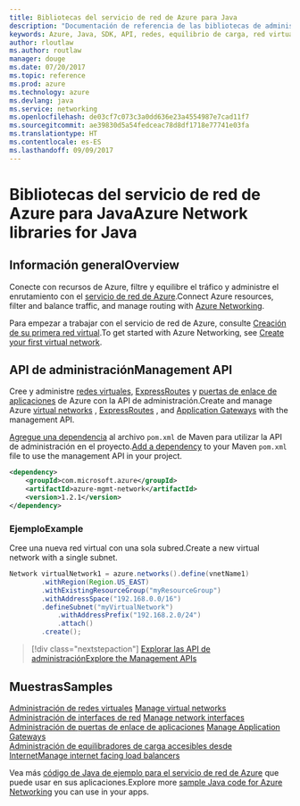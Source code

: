 ```yaml
---
title: Bibliotecas del servicio de red de Azure para Java
description: "Documentación de referencia de las bibliotecas de administración del servicio de red de Azure para Java"
keywords: Azure, Java, SDK, API, redes, equilibrio de carga, red virtual, subred
author: rloutlaw
ms.author: routlaw
manager: douge
ms.date: 07/20/2017
ms.topic: reference
ms.prod: azure
ms.technology: azure
ms.devlang: java
ms.service: networking
ms.openlocfilehash: de03cf7c073c3a0dd636e23a4554987e7cad11f7
ms.sourcegitcommit: ae39830d5a54fedceac78d8df1718e77741e03fa
ms.translationtype: HT
ms.contentlocale: es-ES
ms.lasthandoff: 09/09/2017
---
```

# <a name="azure-network-libraries-for-java"></a><span data-ttu-id="f6f45-104">Bibliotecas del servicio de red de Azure para Java</span><span class="sxs-lookup"><span data-stu-id="f6f45-104">Azure Network libraries for Java</span></span>

## <a name="overview"></a><span data-ttu-id="f6f45-105">Información general</span><span class="sxs-lookup"><span data-stu-id="f6f45-105">Overview</span></span>

<span data-ttu-id="f6f45-106">Conecte con recursos de Azure, filtre y equilibre el tráfico y administre el enrutamiento con el [servicio de red de Azure](/azure/networking/networking-overview).</span><span class="sxs-lookup"><span data-stu-id="f6f45-106">Connect Azure resources, filter and balance traffic, and manage routing with [Azure Networking](/azure/networking/networking-overview).</span></span>

<span data-ttu-id="f6f45-107">Para empezar a trabajar con el servicio de red de Azure, consulte [Creación de su primera red virtual](/azure/virtual-network/virtual-network-get-started-vnet-subnet).</span><span class="sxs-lookup"><span data-stu-id="f6f45-107">To get started with Azure Networking, see [Create your first virtual network](/azure/virtual-network/virtual-network-get-started-vnet-subnet).</span></span>

## <a name="management-api"></a><span data-ttu-id="f6f45-108">API de administración</span><span class="sxs-lookup"><span data-stu-id="f6f45-108">Management API</span></span>

<span data-ttu-id="f6f45-109">Cree y administre [redes virtuales](/azure/virtual-network/virtual-networks-overview), [ExpressRoutes](/azure/expressroute/) y [puertas de enlace de aplicaciones](/azure/application-gateway/) de Azure con la API de administración.</span><span class="sxs-lookup"><span data-stu-id="f6f45-109">Create and manage Azure [virtual networks](/azure/virtual-network/virtual-networks-overview) , [ExpressRoutes](/azure/expressroute/) , and [Application Gateways](/azure/application-gateway/) with the management API.</span></span>

<span data-ttu-id="f6f45-110">[Agregue una dependencia](https://maven.apache.org/guides/getting-started/index.html#How_do_I_use_external_dependencies) al archivo `pom.xml` de Maven para utilizar la API de administración en el proyecto.</span><span class="sxs-lookup"><span data-stu-id="f6f45-110">[Add a dependency](https://maven.apache.org/guides/getting-started/index.html#How_do_I_use_external_dependencies) to your Maven `pom.xml` file to use the management API in your project.</span></span>  

```XML
<dependency>
    <groupId>com.microsoft.azure</groupId>
    <artifactId>azure-mgmt-network</artifactId>
    <version>1.2.1</version>
</dependency>
```   

### <a name="example"></a><span data-ttu-id="f6f45-111">Ejemplo</span><span class="sxs-lookup"><span data-stu-id="f6f45-111">Example</span></span>

<span data-ttu-id="f6f45-112">Cree una nueva red virtual con una sola subred.</span><span class="sxs-lookup"><span data-stu-id="f6f45-112">Create a new virtual network with a single subnet.</span></span>

```java
Network virtualNetwork1 = azure.networks().define(vnetName1)
        .withRegion(Region.US_EAST)
        .withExistingResourceGroup("myResourceGroup")
        .withAddressSpace("192.168.0.0/16")
        .defineSubnet("myVirtualNetwork")
            .withAddressPrefix("192.168.2.0/24")
            .attach()
        .create();
```

> [!div class="nextstepaction"]
> [<span data-ttu-id="f6f45-113">Explorar las API de administración</span><span class="sxs-lookup"><span data-stu-id="f6f45-113">Explore the Management APIs</span></span>](/java/api/overview/azure/networking/managementapi)

## <a name="samples"></a><span data-ttu-id="f6f45-114">Muestras</span><span class="sxs-lookup"><span data-stu-id="f6f45-114">Samples</span></span>

<span data-ttu-id="f6f45-115">[Administración de redes virtuales](https://github.com/Azure-Samples/network-java-manage-virtual-network) </span><span class="sxs-lookup"><span data-stu-id="f6f45-115">[Manage virtual networks](https://github.com/Azure-Samples/network-java-manage-virtual-network) </span></span>  
<span data-ttu-id="f6f45-116">[Administración de interfaces de red](https://github.com/Azure-Samples/network-java-manage-network-interface) </span><span class="sxs-lookup"><span data-stu-id="f6f45-116">[Manage network interfaces](https://github.com/Azure-Samples/network-java-manage-network-interface) </span></span>  
<span data-ttu-id="f6f45-117">[Administración de puertas de enlace de aplicaciones](https://github.com/Azure-Samples/application-gateway-java-manage-simple-application-gateways) </span><span class="sxs-lookup"><span data-stu-id="f6f45-117">[Manage Application Gateways](https://github.com/Azure-Samples/application-gateway-java-manage-simple-application-gateways) </span></span>  
[<span data-ttu-id="f6f45-118">Administración de equilibradores de carga accesibles desde Internet</span><span class="sxs-lookup"><span data-stu-id="f6f45-118">Manage internet facing load balancers</span></span>](https://github.com/Azure-Samples/network-java-manage-internet-facing-load-balancers)   

<span data-ttu-id="f6f45-119">Vea más [código de Java de ejemplo para el servicio de red de Azure](https://azure.microsoft.com/resources/samples/?platform=java&term=network) que puede usar en sus aplicaciones.</span><span class="sxs-lookup"><span data-stu-id="f6f45-119">Explore more [sample Java code for Azure Networking](https://azure.microsoft.com/resources/samples/?platform=java&term=network) you can use in your apps.</span></span>
